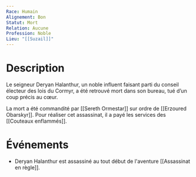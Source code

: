 ```yaml
---
Race: Humain
Alignement: Bon
Statut: Mort
Relation: Aucune
Profession: Noble
Lieu: "[[Suzail]]"
---
```

# Description
Le seigneur Deryan Halanthur, un noble influent faisant parti du conseil électeur des lois du Cormyr, a été retrouvé mort dans son bureau, tué d’un coup précis au cœur.

La mort a été commandité par [[Sereth Ormestar]] sur ordre de [[Erzoured Obarskyr]]. Pour réaliser cet assassinat, il a payé les services des [[Couteaux enflammés]].
# Événements
- Deryan Halanthur est assassiné au tout début de l'aventure [[Assassinat en règle]].